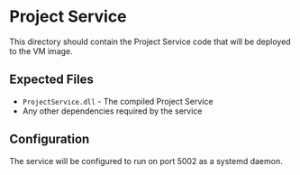 # Project Service

This directory should contain the Project Service code that will be deployed to the VM image.

## Expected Files

- `ProjectService.dll` - The compiled Project Service
- Any other dependencies required by the service

## Configuration

The service will be configured to run on port 5002 as a systemd daemon. 